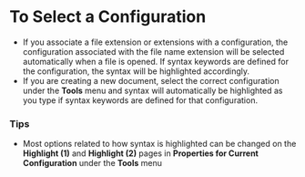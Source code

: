 # To Select a Configuration

- If you associate a file extension or extensions with a configuration, the
configuration associated with the file name extension will be selected
automatically when a file is opened. If syntax keywords are defined for the
configuration, the syntax will be highlighted accordingly.
- If you are creating a new document, select the correct configuration under
the **Tools** menu and syntax will automatically be highlighted as you type
if syntax keywords are defined for that configuration.

### Tips

- Most options related to how syntax is highlighted can be changed on the **Highlight (1)** and **Highlight (2)** pages in **Properties for Current**
**Configuration** under the **Tools** menu
